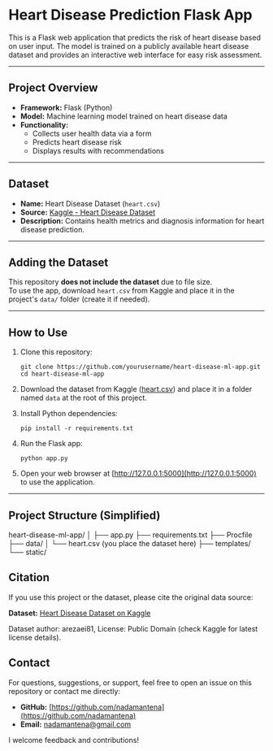 # Heart Disease Prediction Flask App

This is a Flask web application that predicts the risk of heart disease based on user input. The model is trained on a publicly available heart disease dataset and provides an interactive web interface for easy risk assessment.

---

## Project Overview

- **Framework:** Flask (Python)
- **Model:** Machine learning model trained on heart disease data
- **Functionality:**  
  - Collects user health data via a form  
  - Predicts heart disease risk  
  - Displays results with recommendations

---

## Dataset

- **Name:** Heart Disease Dataset (`heart.csv`)
- **Source:** [Kaggle - Heart Disease Dataset](https://www.kaggle.com/datasets/arezaei81/heartcsv)  
- **Description:** Contains health metrics and diagnosis information for heart disease prediction.

---

## Adding the Dataset

This repository **does not include the dataset** due to file size.  
To use the app, download `heart.csv` from Kaggle and place it in the project's `data/` folder (create it if needed).

---

## How to Use

1. Clone this repository:
    ```
    git clone https://github.com/yourusername/heart-disease-ml-app.git
    cd heart-disease-ml-app
    ```

2. Download the dataset from Kaggle ([heart.csv](https://www.kaggle.com/datasets/arezaei81/heartcsv)) and place it in a folder named `data` at the root of this project.

3. Install Python dependencies:
    ```
    pip install -r requirements.txt
    ```

4. Run the Flask app:
    ```
    python app.py
    ```

5. Open your web browser at [http://127.0.0.1:5000](http://127.0.0.1:5000) to use the application.

---

## Project Structure (Simplified)

heart-disease-ml-app/
│
├── app.py
├── requirements.txt
├── Procfile
├── data/
│ └── heart.csv (you place the dataset here)
├── templates/
└── static/

## Citation

If you use this project or the dataset, please cite the original data source:

**Dataset:** [Heart Disease Dataset on Kaggle](https://www.kaggle.com/datasets/arezaei81/heartcsv)

Dataset author: arezaei81, License: Public Domain (check Kaggle for latest license details).

## Contact

For questions, suggestions, or support, feel free to open an issue on this repository or contact me directly:

- **GitHub:** [https://github.com/nadamantena](https://github.com/nadamantena)
- **Email:** nadamantena@gmail.com

I welcome feedback and contributions!


